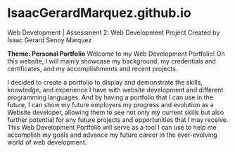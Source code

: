 # IsaacGerardMarquez.github.io
Web Development | Assessment 2: Web Development Project
Created by Isaac Gerard Senoy Marquez

**Theme: Personal Portfolio**
Welcome to my Web Development Portfolio! On this website, I will mainly showcase my background, my credentials and certificates, and my accomplishments and recent projects. 

I decided to create a portfolio to display and demonstrate the skills, knowledge, and experience I have with website development and different programming languages. And by having a portfolio that I can use in the future, I can show my future employers my progress and evolution as a Website developer, allowing them to see not only my current skills but also further potential for any future projects and opportunities that I may receive. This Web Development Portfolio will serve as a tool I can use to help me accomplish my goals and advance my future career in the ever-evolving world of web development.
